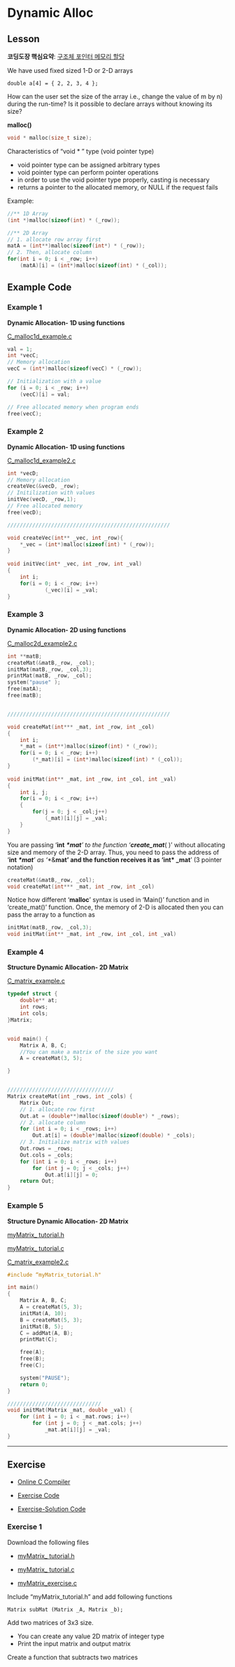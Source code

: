 # Dynamic Alloc

## Lesson

**코딩도장 핵심요약**: [구조체 포인터 메모리 할당](https://dojang.io/mod/page/view.php?id=418)



We have used fixed sized 1-D or 2-D arrays 

`double a[4] = { 2, 2, 3, 4 };`

How can the user set the size of the array i.e., change the value of m by n) during the run-time? Is it possible to declare arrays without knowing its size?



**malloc()**

```c++
void * malloc(size_t size);	
```

Characteristics of “void \* ” type (void pointer type)

* void pointer type can be assigned arbitrary types
* void pointer type can perform pointer operations
* in order to use the void pointer type properly, casting is necessary
* returns a pointer to the allocated memory, or NULL if the request fails

Example:

```C++
//** 1D Array
(int *)malloc(sizeof(int) * (_row));

//** 2D Array
// 1. allocate row array first
matA = (int**)malloc(sizeof(int*) * (_row));
// 2. Then, allocate column 
for(int i = 0; i < _row; i++)	
    (matA)[i] = (int*)malloc(sizeof(int) * (_col));

```








## Example Code

### Example 1

**Dynamic Allocation- 1D using functions**

[C_malloc1d_example.c](https://github.com/ykkimhgu/Tutorial-C-Program/tree/main/structure)

```c++
val = 1;
int *vecC;	
// Memory allocation
vecC = (int*)malloc(sizeof(vecC) * (_row));	

// Initialization with a value
for (i = 0; i < _row; i++)
    (vecC)[i] = val;

// Free allocated memory when program ends
free(vecC);
```



### Example 2

**Dynamic Allocation- 1D using functions**

[C_malloc1d_example2.c](https://github.com/ykkimhgu/Tutorial-C-Program/tree/main/structure)

```c++
int *vecD;
// Memory allocation
createVec(&vecD, _row);
// Initilization with values
initVec(vecD, _row,1);	
// Free allocated memory
free(vecD);

////////////////////////////////////////////////////

void createVec(int** _vec, int _row){		
	*_vec = (int*)malloc(sizeof(int) * (_row));
}
 
void initVec(int* _vec, int _row, int _val)
{
	int i;
	for(i = 0; i < _row; i++)
			(_vec)[i] = _val;	
}

```



### Example 3

**Dynamic Allocation- 2D using functions**

[C_malloc2d_example2.c](https://github.com/ykkimhgu/Tutorial-C-Program/tree/main/structure)

```c++
int **matB;
createMat(&matB,_row, _col);
initMat(matB,_row, _col,3);
printMat(matB, _row, _col);	
system("pause" );
free(matA);
free(matB);


////////////////////////////////////////////////////

void createMat(int*** _mat, int _row, int _col)
{
	int i;	
	*_mat = (int**)malloc(sizeof(int) * (_row));
	for(i = 0; i < _row; i++)
		(*_mat)[i] = (int*)malloc(sizeof(int) * (_col));		
}
 
void initMat(int** _mat, int _row, int _col, int _val)
{
	int i, j;
	for(i = 0; i < _row; i++)
	{
		for(j = 0; j < _col;j++)		
			(_mat)[i][j] = _val;			
	}
}
```

You are passing ‘**int** ***\*mat**’ to the function ‘**create_mat***( )’  without allocating size and memory of the 2-D array. Thus, you need to pass the address of ‘**int** ***\*mat**’ as ‘**&****mat’ and the function receives it as ‘**int\***** **_mat****’ (3 pointer notation)

```c++
createMat(&matB,_row, _col);
void createMat(int*** _mat, int _row, int _col)
```

Notice how different ‘**malloc**’ syntax is used in ‘Main()’ function and in ‘create_mat()’ function.  Once, the memory of 2-D is allocated then you can pass the array to a function as

```c++
initMat(matB,_row, _col,3);
void initMat(int** _mat, int _row, int _col, int _val)
```



### Example 4

**Structure Dynamic Allocation- 2D Matrix**

[C_matrix_example.c](https://github.com/ykkimhgu/Tutorial-C-Program/tree/main/structure)

```c++
typedef struct {
	double** at;
	int rows;
	int cols;
}Matrix;


void main() {
	Matrix A, B, C;
	//You can make a matrix of the size you want
	A = createMat(3, 5);

}


//////////////////////////////////
Matrix createMat(int _rows, int _cols) {
	Matrix Out;
	// 1. allocate row first
	Out.at = (double**)malloc(sizeof(double*) * _rows);
	// 2. allocate column 
	for (int i = 0; i < _rows; i++)
		Out.at[i] = (double*)malloc(sizeof(double) * _cols);
	// 3. Initialize matrix with values
	Out.rows = _rows;
	Out.cols = _cols;
	for (int i = 0; i < _rows; i++)
		for (int j = 0; j < _cols; j++)
			Out.at[i][j] = 0;
	return Out;
}
```



### Example 5

**Structure Dynamic Allocation- 2D Matrix**

[myMatrix_ tutorial.h](https://github.com/ykkimhgu/Tutorial-C-Program/tree/main/structure)

[myMatrix_ tutorial.c](https://github.com/ykkimhgu/Tutorial-C-Program/tree/main/structure)

[C_matrix_example2.c](https://github.com/ykkimhgu/Tutorial-C-Program/tree/main/structure)

```c++
#include “myMatrix_tutorial.h"

int main()
{
	Matrix A, B, C;
	A = createMat(5, 3);
	initMat(A, 10);
	B = createMat(5, 3);
	initMat(B, 5);
	C = addMat(A, B);
	printMat(C);

	free(A);
	free(B);
	free(C);

	system("PAUSE");
	return 0;
}

//////////////////////////////
void initMat(Matrix _mat, double _val) {
	for (int i = 0; i < _mat.rows; i++)
		for (int j = 0; j < _mat.cols; j++)
			_mat.at[i][j] = _val;
}
```





---



## Exercise

* [Online C Compiler](https://www.onlinegdb.com/online_c_compiler)

* [Exercise Code](https://github.com/ykkimhgu/Tutorial-C-Program/tree/main/structure)

* [Exercise-Solution Code]()



### Exercise 1

Download the following files

* [myMatrix_ tutorial.h](https://github.com/ykkimhgu/Tutorial-C-Program/tree/main/structure)

* [myMatrix_ tutorial.c](https://github.com/ykkimhgu/Tutorial-C-Program/tree/main/structure)

* [myMatrix_exercise.c](https://github.com/ykkimhgu/Tutorial-C-Program/tree/main/structure)

Include  “myMatrix_tutorial.h” and add following functions 

`Matrix subMat (Matrix _A, Matrix _b);`

Add two matrices of 3x3 size. 

* You can create any value 2D matrix of integer type
* Print the input matrix and output matrix

Create a function that subtracts two matrices

